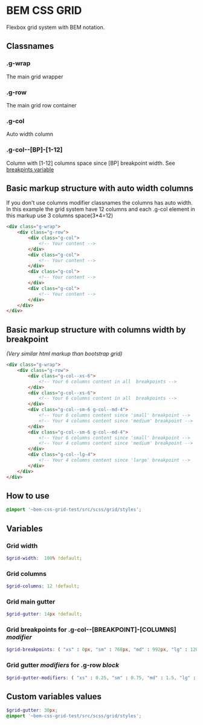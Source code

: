 # BEM CSS GRID
Flexbox grid system with BEM notation.

## Classnames

### .g-wrap
The main grid wrapper

### .g-row
The main grid row container

### .g-col
Auto width column

### .g-col--[BP]-[1-12]
Column with [1-12] columns space since [BP] breakpoint width.
See [breakpints variable](#Grid-breakpoints-for-.g-col--[BREAKPOINT]-[COLUMNS]-modifier)

## Basic markup structure with auto width columns
If you don't use columns modifier classnames the columns has auto width.
In this example the grid system have 12 columns and each .g-col element in this markup use 3 columns space(3*4=12)
```html
<div class="g-wrap">
    <div class="g-row">
        <div class="g-col">
            <!-- Your content -->
        </div>
        <div class="g-col">
            <!-- Your content -->
        </div>
        <div class="g-col">
            <!-- Your content -->
        </div>
        <div class="g-col">
            <!-- Your content -->
        </div>
    </div>
</div>
```

## Basic markup structure with columns width by breakpoint
*(Very similar html markup than bootstrap grid)*
```html
<div class="g-wrap">
    <div class="g-row">
        <div class="g-col--xs-6">
            <!-- Your 6 columns content in all  breakpoints -->
        </div>
        <div class="g-col--xs-6">
            <!-- Your 6 columns content in all  breakpoints -->
        </div>
        <div class="g-col--sm-6 g-col--md-4">
            <!-- Your 6 columns content since 'small' breakpoint -->
            <!-- Your 4 columns content since 'medium' breakpoint -->
        </div>
        <div class="g-col--sm-6 g-col--md-4">
            <!-- Your 6 columns content since 'small' breakpoint -->
            <!-- Your 4 columns content since 'medium' breakpoint -->
        </div>
        <div class="g-col--lg-4">
            <!-- Your 4 columns content since 'large' breakpoint -->
        </div>
    </div>
</div>
```
## How to use
```scss
@import '~bem-css-grid-test/src/scss/grid/styles';
```
## Variables

### Grid width
```scss
$grid-width:  100% !default;
```
### Grid columns
```scss
$grid-columns: 12 !default;
```
### Grid main gutter
```scss
$grid-gutter: 14px !default;
```
### Grid breakpoints for .g-col--[BREAKPOINT]-[COLUMNS] *modifier*
```scss
$grid-breakpoints: ( "xs" : 0px, "sm" : 768px, "md" : 992px, "lg" : 1200px) !default;
```
### Grid gutter *modifiers* for .g-row *block*
```scss
$grid-gutter-modifiers: ( "xs" : 0.25, "sm" : 0.75, "md" : 1.5, "lg" : 1.75) !default;
```

## Custom variables values
```scss
$grid-gutter: 30px;
@import '~bem-css-grid-test/src/scss/grid/styles';
```
